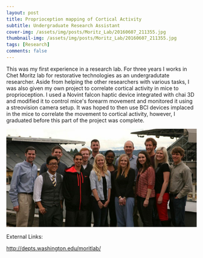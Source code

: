 ```yaml
---
layout: post
title: Proprioception mapping of Cortical Activity
subtitle: Undergraduate Research Assistant
cover-img: /assets/img/posts/Moritz_Lab/20160607_211355.jpg
thumbnail-img: /assets/img/posts/Moritz_Lab/20160607_211355.jpg
tags: [Research]
comments: false
---
```


This was my first experience in a research lab. For three years I works in Chet Moritz lab for restorative technologies as an undergradutate researcher. Aside from helping the other researchers with various tasks, I was also given my own project to correlate cortical activity in mice to proprioception. I used a Novint falcon haptic device integrated with chai 3D and modified it to control mice's forearm movement and monitored it using a streovision camera setup. It was hoped to then use BCI devices implaced in the mice to correlate the movement to cortical activity, however, I graduated before this part of the project was complete. 

<img src="/assets/img/posts/Moritz_Lab/moritz_lab_1.jpg" alt="">

External Links: 

http://depts.washington.edu/moritlab/
